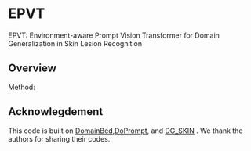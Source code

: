 # EPVT
EPVT: Environment-aware Prompt Vision Transformer for Domain Generalization in Skin Lesion Recognition

## Overview

Method:






## Acknowlegdement

This code is built on [DomainBed](https://github.com/facebookresearch/DomainBed),[DoPrompt](https://github.com/zhengzangw/DoPrompt), and [DG_SKIN](https://github.com/alceubissoto/artifact-generalization-skin) . We thank the authors for sharing their codes.
